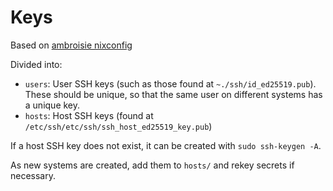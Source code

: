 # Keys

Based on [ambroisie nixconfig](https://github.com/ambroisie/nix-config/blob/9e89b4dd36b3b98430a8460e7c53f1e6185f116d/keys/default.nix)

Divided into:
- `users`: User SSH keys (such as those found at `~./ssh/id_ed25519.pub`).
These should be unique, so that the same user on different systems has a unique key. 
- `hosts`: Host SSH keys (found at `/etc/ssh/etc/ssh/ssh_host_ed25519_key.pub`)

If a host SSH key does not exist, it can be created with `sudo ssh-keygen -A`.

As new systems are created, add them to `hosts/` and rekey secrets if necessary. 
